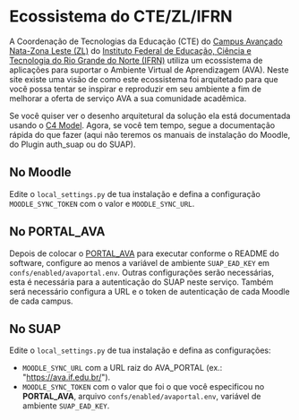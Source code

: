 # Ecossistema do CTE/ZL/IFRN

A Coordenação de Tecnologias da Educação (CTE) do [Campus Avançado Nata-Zona Leste (ZL)](https://ead.ifrn.edu.br/portal/) do [Instituto Federal de Educação, Ciência e Tecnologia do Rio Grande do Norte (IFRN)](https://ifrn.edu.br/) utiliza um ecossistema de aplicações para suportar o Ambiente Virtual de Aprendizagem (AVA). Neste site existe uma visão de como este ecossistema foi arquitetado para que você possa tentar se inspirar e reproduzir em seu ambiente a fim de melhorar a oferta de serviço AVA a sua comunidade acadêmica.

Se você quiser ver o desenho arquitetural da solução ela está documentada usando o [C4 Model](c4_model). Agora, se você tem tempo, segue a documentação rápida do que fazer (aqui não teremos os manuais de instalação do Moodle, do Plugin auth_suap ou do SUAP).

## No Moodle

Edite o `local_settings.py` de tua instalação e defina a configuração `MOODLE_SYNC_TOKEN` com o valor e `MOODLE_SYNC_URL`.

## No PORTAL_AVA

Depois de colocar o [PORTAL_AVA](https://github.com/cte-zl-ifrn/portal__ava) para executar conforme o README do software, configure ao menos a variável de ambiente `SUAP_EAD_KEY` em `confs/enabled/avaportal.env`. Outras configurações serão necessárias, esta é necessária para a autenticação do SUAP neste serviço. Também será necessário configura a URL e o token de autenticação de cada Moodle de cada campus.

## No SUAP

Edite o `local_settings.py` de tua instalação e defina as configurações:

* `MOODLE_SYNC_URL` com a URL raiz do AVA_PORTAL (ex.: "https://ava.if.edu.br/").
* `MOODLE_SYNC_TOKEN` com o valor que foi o que você especificou no **PORTAL_AVA**, arquivo `confs/enabled/avaportal.env`, variável de ambiente `SUAP_EAD_KEY`.
